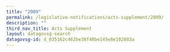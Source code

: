 ```yaml
---
title: "2009"
permalink: /legislative-notifications/acts-supplement/2009/
description: ""
third_nav_title: Acts Supplement
layout: datagovsg-search
datagovsg-id: d_035162c462be38f48be145e8e102883a
---
```

